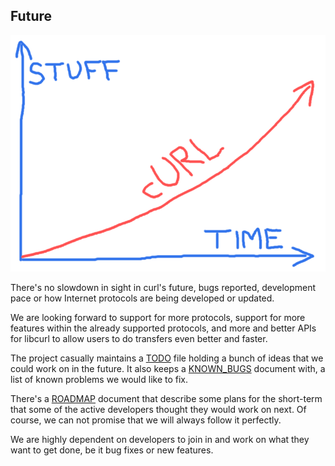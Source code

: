 ## Future

![curl future](devgraph-800.png)

There's no slowdown in sight in curl's future, bugs reported, development
pace or how Internet protocols are being developed or updated.

We are looking forward to support for more protocols, support for more features
within the already supported protocols, and more and better APIs for libcurl to
allow users to do transfers even better and faster.

The project casually maintains a [TODO](https://curl.se/docs/todo.html)
file holding a bunch of ideas that we could work on in the future. It also
keeps a [KNOWN_BUGS](https://curl.se/docs/knownbugs.html) document with,
a list of known problems we would like to fix.

There's a [ROADMAP](https://curl.se/dev/roadmap.html) document that
describe some plans for the short-term that some of the active developers
thought they would work on next. Of course, we can not promise that we will
always follow it perfectly.

We are highly dependent on developers to join in and work on what they want to
get done, be it bug fixes or new features.
